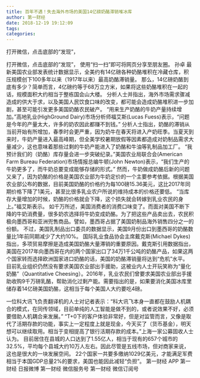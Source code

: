 ```yaml
---
title: 百年不遇！失去海外市场的美国14亿磅奶酪滞销堆冰库
author: 第一财经
date: 2018-12-19 19:12:09
tags: 
categories: 
---
```

打开微信，点击底部的“发现”，
<!-- more -->
打开微信，点击底部的“发现”，
使用“扫一扫”即可将网页分享至朋友圈。
孙卓
最新美国农业部发表统计数据显示，全美约有14亿磅各种奶酪堆积在冷藏仓库，积压规模创下100多年以来（1917年以来）最高奶酪滞销量。
那么，14亿磅奶酪到底有多少？简单而言，4亿磅约等于68万立方米，如果将这些奶酪堆积在一起的话，规模面积大约相当于整栋国会山大楼。
分析人士并指出，海外市场需求骤减造成的供大于求，以及美国人民饮食口味的改变，都可能会造成奶酪堆积进一步加剧，甚至可能引发更多美国奶酪农民破产。
“用来生产奶酪的牛奶产量持续增加。”高地乳业(HighGround Dairy)市场分析师福艾斯(Lucas Fuess)表示，“问题是今年的产量太大，许多的奶农因此都赚不到钱。”
分析人士指出，奶酪的滞销从当前开始有所增加，春季时会更严重，因为奶牛在春天将进入产奶旺季。当夏天到来时，牛奶产量进入最高峰期，但全美学校暑期放假等因素都造成对奶制品需求大量减少，这也意味着那些过剩的牛奶产能进入了奶酪和牛油等乳制品加工厂。
“我预计我们的（奶酪）库存量会进一步突破纪录。”美国农业局联合会(American Farm Bureau Federation)市场情报总编牛顿(John Newton)表示，“我们生产的牛奶更多了，而牛奶总要变成能够存储的形式。”
然而，牛奶做成奶酪后新的问题又来了，因为奶酪的价格是美国农业部为牛奶定价的一个主要参考依据。根据美国农业部公布的数据，目前美国奶酪的价格约为每100磅15.36美元，这比2017年同期价格下降了1美元，甚至比很多乳业农户所说的维持成本的价格还要低。
“当库存大量增加的时候，奶酪的价格就会下降，这个损失就会转嫁到乳业农民的身上。”福艾斯表示。
如千万所述，美国消费者的消费口味变了。而面对美国不断下降的牛奶消费量，很多奶农选择将牛奶变成奶酪。为了把这些产品卖出去，农民积极向墨西哥和亚洲兜售商品。譬如，墨西哥占据了美国奶制品海外销售四分之一的份额。
不过，美国乳制品出口委员的数据显示，美国9月份出口到墨西哥的奶酪数量比1年前同期减少了大约10%。
国际乳业食品协会主席戴克斯(Michael Dykes)指出，多项贸易摩擦是造成美国奶酪大量滞销的重要原因。戴克斯引用数据指出，美国在2017年向墨西哥在内的两个国家出口了34万1千公吨的奶酪产品，如果这两个国家转而选择欧洲国家进口奶酪的话，美国的奶酪滞销量将达到“危机”水平。
目前乳业组织仍然没有要求美国农业部出手援助，这被业内人士开玩笑称为“量化奶酪”（Quantitative Cheesing）。2016年，乳业农民们曾要求美国农业部出手援助收购9千万磅乳酪，帮助消化过剩产能。需要指出的是，如果要消化美国冰库里储存着14亿磅美国奶酪，这相当于每个美国人大约要吃4磅。
 
 
一位科大讯飞负责翻译机的人士对记者表示：“科大讯飞本身一直都在鼓励人机耦合的模式，在同传领域，目前单纯的人工智能是做不到的，或者说效果不好，必须要借助人机耦合来发展。”
“T+0下的客户体验非常好，但是对监管而言，又像是取代了活期存款的功能，事实上一定程度上就是现金，今天买了（货币基金），明天想可以继续取用。相当于变相提高了银行活期存款的成本。”上海一家公募固收人士认为。
目前居住在县城的人口达到了1.55亿人，相当于现有的657个城市的32.5%，平均每个县城大约10万人左右。因此尽管是五线市场，但对商家来说，这也是很大的一块发展空间。
22个国家一共要多缴纳1029亿美元，才能满足军费相当于本国GDP总量2%的要求，美国也能因此减轻“负担”。
第一财经
APP
第一财经
日报微博
第一财经
微信服务号
第一财经
微信订阅号

